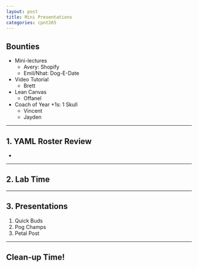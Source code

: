```yaml
---
layout: post
title: Mini Presentations
categories: cpnt265
---
```


## Bounties
- Mini-lectures
  - Avery: Shopify
  - Emil/Nhat: Dog-E-Date
- Video Tutorial
  - Brett
- Lean Canvas
  - Offanel
- Coach of Year +1s: 1 Skull
  - Vincent
  - Jayden

---

## 1. YAML Roster Review
- 

---

## 2. Lab Time

---

## 3. Presentations
1. Quick Buds
2. Pog Champs
3. Petal Post

---

## Clean-up Time!